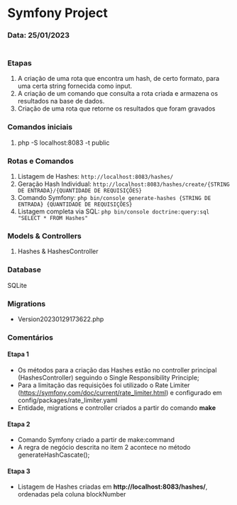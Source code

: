 # Symfony Project
### Data: 25/01/2023<br /><br />

### Etapas
1) A criação de uma rota que encontra um hash, de certo formato, para uma certa string fornecida como input. <br />
2) A criação de um comando que consulta a rota criada e armazena os resultados na base de dados.<br />
3) Criação de uma rota que retorne os resultados que foram gravados<br />

### Comandos iniciais

1) php -S localhost:8083 -t public


### Rotas e Comandos
1) Listagem de Hashes: `http://localhost:8083/hashes/` <br />
2) Geração Hash Individual: `http://localhost:8083/hashes/create/{STRING DE ENTRADA}/{QUANTIDADE DE REQUISIÇÕES}`<br />
3) Comando Symfony: `php bin/console generate-hashes {STRING DE ENTRADA} {QUANTIDADE DE REQUISIÇÕES}`<br />
4) Listagem completa via SQL: `php bin/console doctrine:query:sql "SELECT * FROM Hashes"` <br />


### Models & Controllers
1) Hashes & HashesController

### Database
SQLite 

### Migrations
- Version20230129173622.php

### Comentários
#### Etapa 1
* Os métodos para a criação das Hashes estão no controller principal (HashesController) seguindo o Single Responsibility Principle; <br />
* Para a limitação das requisições foi utilizado o Rate Limiter (https://symfony.com/doc/current/rate_limiter.html) e configurado em config/packages/rate_limiter.yaml<br />
* Entidade, migrations e controller criados a partir do comando **make** <br />

#### Etapa 2
* Comando Symfony criado a partir de make:command <br />
* A regra de negócio descrita no item 2 acontece no método generateHashCascate();

#### Etapa 3
* Listagem de Hashes criadas em **http://localhost:8083/hashes/**, ordenadas pela coluna blockNumber
